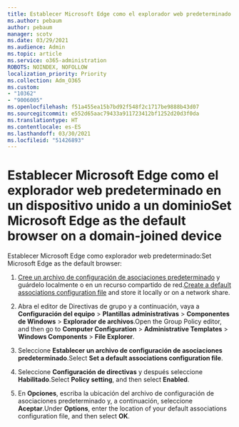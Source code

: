 ```yaml
---
title: Establecer Microsoft Edge como el explorador web predeterminado en un dispositivo unido a un dominio
ms.author: pebaum
author: pebaum
manager: scotv
ms.date: 03/29/2021
ms.audience: Admin
ms.topic: article
ms.service: o365-administration
ROBOTS: NOINDEX, NOFOLLOW
localization_priority: Priority
ms.collection: Adm_O365
ms.custom:
- "10362"
- "9006005"
ms.openlocfilehash: f51a455ea15b7bd92f548f2c1717be9888b43d07
ms.sourcegitcommit: e552d65aac79433a911723412bf1252d20d3f0da
ms.translationtype: HT
ms.contentlocale: es-ES
ms.lasthandoff: 03/30/2021
ms.locfileid: "51426893"
---
```

# <a name="set-microsoft-edge-as-the-default-browser-on-a-domain-joined-device"></a><span data-ttu-id="0e12e-102">Establecer Microsoft Edge como el explorador web predeterminado en un dispositivo unido a un dominio</span><span class="sxs-lookup"><span data-stu-id="0e12e-102">Set Microsoft Edge as the default browser on a domain-joined device</span></span>

<span data-ttu-id="0e12e-103">Establecer Microsoft Edge como explorador web predeterminado:</span><span class="sxs-lookup"><span data-stu-id="0e12e-103">Set Microsoft Edge as the default browser:</span></span> 

1. <span data-ttu-id="0e12e-104">[Cree un archivo de configuración de asociaciones predeterminado](https://go.microsoft.com/fwlink/?linkid=2132437) y guárdelo localmente o en un recurso compartido de red.</span><span class="sxs-lookup"><span data-stu-id="0e12e-104">[Create a default associations configuration file](https://go.microsoft.com/fwlink/?linkid=2132437) and store it locally or on a network share.</span></span>

1. <span data-ttu-id="0e12e-105">Abra el editor de Directivas de grupo y a continuación, vaya a **Configuración del equipo** > **Plantillas administrativas** > **Componentes de Windows** > **Explorador de archivos**.</span><span class="sxs-lookup"><span data-stu-id="0e12e-105">Open the Group Policy editor, and then go to **Computer Configuration** > **Administrative Templates** > **Windows Components** > **File Explorer**.</span></span>

1. <span data-ttu-id="0e12e-106">Seleccione **Establecer un archivo de configuración de asociaciones predeterminado**.</span><span class="sxs-lookup"><span data-stu-id="0e12e-106">Select **Set a default associations configuration file**.</span></span>

1. <span data-ttu-id="0e12e-107">Seleccione **Configuración de directivas** y después seleccione **Habilitado**.</span><span class="sxs-lookup"><span data-stu-id="0e12e-107">Select **Policy setting**, and then select **Enabled**.</span></span>

1. <span data-ttu-id="0e12e-108">En **Opciones**, escriba la ubicación del archivo de configuración de asociaciones predeterminado y, a continuación, seleccione **Aceptar**.</span><span class="sxs-lookup"><span data-stu-id="0e12e-108">Under **Options**, enter the location of your default associations configuration file, and then select **OK**.</span></span>
